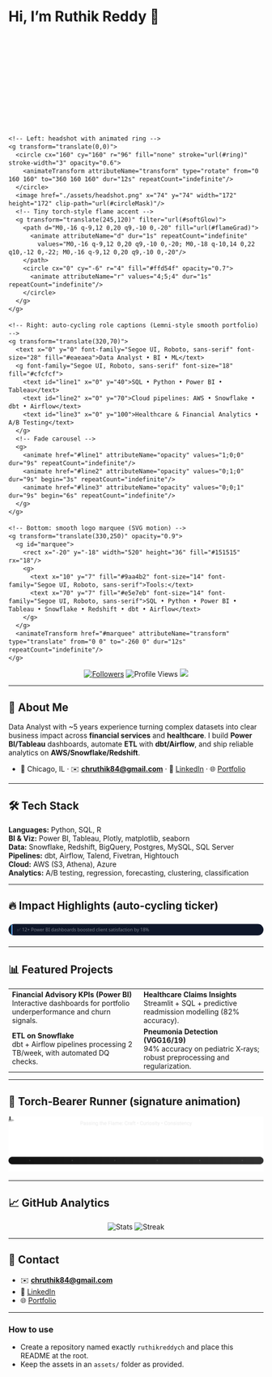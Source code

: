 # Hi, I’m **Ruthik Reddy** 👋

<p align="center">
  <!-- Hero animation: headshot + animated ring + subtle torch‑style flame -->
  <svg viewBox="0 0 900 320" width="900" height="320" xmlns="http://www.w3.org/2000/svg" role="img" aria-label="Ruthik hero animation">
    <defs>
      <clipPath id="circleMask"><circle cx="160" cy="160" r="86"/></clipPath>
      <linearGradient id="ring" x1="0" x2="1">
        <stop offset="0%" stop-color="#66d9ff"/>
        <stop offset="100%" stop-color="#a78bfa"/>
      </linearGradient>
      <radialGradient id="flameGrad" cx="50%" cy="30%" r="60%">
        <stop offset="0%" stop-color="#fff9c4"/>
        <stop offset="50%" stop-color="#ffb347"/>
        <stop offset="100%" stop-color="#ff512f"/>
      </radialGradient>
      <filter id="softGlow" x="-50%" y="-50%" width="200%" height="200%">
        <feGaussianBlur stdDeviation="3" result="b"/>
        <feMerge><feMergeNode in="b"/><feMergeNode in="SourceGraphic"/></feMerge>
      </filter>
    </defs>

    <!-- Left: headshot with animated ring -->
    <g transform="translate(0,0)">
      <circle cx="160" cy="160" r="96" fill="none" stroke="url(#ring)" stroke-width="3" opacity="0.6">
        <animateTransform attributeName="transform" type="rotate" from="0 160 160" to="360 160 160" dur="12s" repeatCount="indefinite"/>
      </circle>
      <image href="./assets/headshot.png" x="74" y="74" width="172" height="172" clip-path="url(#circleMask)"/>
      <!-- Tiny torch‑style flame accent -->
      <g transform="translate(245,120)" filter="url(#softGlow)">
        <path d="M0,-16 q-9,12 0,20 q9,-10 0,-20" fill="url(#flameGrad)">
          <animate attributeName="d" dur="1s" repeatCount="indefinite"
            values="M0,-16 q-9,12 0,20 q9,-10 0,-20; M0,-18 q-10,14 0,22 q10,-12 0,-22; M0,-16 q-9,12 0,20 q9,-10 0,-20"/>
        </path>
        <circle cx="0" cy="-6" r="4" fill="#ffd54f" opacity="0.7">
          <animate attributeName="r" values="4;5;4" dur="1s" repeatCount="indefinite"/>
        </circle>
      </g>
    </g>

    <!-- Right: auto‑cycling role captions (Lemni‑style smooth portfolio) -->
    <g transform="translate(320,70)">
      <text x="0" y="0" font-family="Segoe UI, Roboto, sans-serif" font-size="28" fill="#eaeaea">Data Analyst • BI • ML</text>
      <g font-family="Segoe UI, Roboto, sans-serif" font-size="18" fill="#cfcfcf">
        <text id="line1" x="0" y="40">SQL • Python • Power BI • Tableau</text>
        <text id="line2" x="0" y="70">Cloud pipelines: AWS • Snowflake • dbt • Airflow</text>
        <text id="line3" x="0" y="100">Healthcare & Financial Analytics • A/B Testing</text>
      </g>
      <!-- Fade carousel -->
      <g>
        <animate href="#line1" attributeName="opacity" values="1;0;0" dur="9s" repeatCount="indefinite"/>
        <animate href="#line2" attributeName="opacity" values="0;1;0" dur="9s" begin="3s" repeatCount="indefinite"/>
        <animate href="#line3" attributeName="opacity" values="0;0;1" dur="9s" begin="6s" repeatCount="indefinite"/>
      </g>
    </g>

    <!-- Bottom: smooth logo marquee (SVG motion) -->
    <g transform="translate(330,250)" opacity="0.9">
      <g id="marquee">
        <rect x="-20" y="-18" width="520" height="36" fill="#151515" rx="18"/>
        <g>
          <text x="10" y="7" fill="#9aa4b2" font-size="14" font-family="Segoe UI, Roboto, sans-serif">Tools:</text>
          <text x="70" y="7" fill="#e5e7eb" font-size="14" font-family="Segoe UI, Roboto, sans-serif">SQL • Python • Power BI • Tableau • Snowflake • Redshift • dbt • Airflow</text>
        </g>
      </g>
      <animateTransform href="#marquee" attributeName="transform" type="translate" from="0 0" to="-260 0" dur="12s" repeatCount="indefinite"/>
    </g>
  </svg>
</p>

<p align="center">
  <a href="https://github.com/ruthikreddych?tab=followers"><img src="https://img.shields.io/github/followers/ruthikreddych?style=for-the-badge" alt="Followers"></a>
  <img src="https://komarev.com/ghpvc/?username=ruthikreddych&style=for-the-badge" alt="Profile Views"/>
  <img src="https://img.shields.io/badge/Focus-Data%20Analytics%20%7C%20BI%20%7C%20ML-6e56cf?style=for-the-badge"/>
</p>

---

## 🧭 About Me
Data Analyst with ~5 years experience turning complex datasets into clear business impact across **financial services** and **healthcare**. I build **Power BI/Tableau** dashboards, automate **ETL** with **dbt/Airflow**, and ship reliable analytics on **AWS/Snowflake/Redshift**.

- 📍 Chicago, IL · ✉️ **chruthik84@gmail.com** · 🔗 [LinkedIn](https://www.linkedin.com/in/ruthikreddy-cheruku/) · 🌐 [Portfolio](https://ruthikreddych.github.io/Ruthik-protfolio/)

---

## 🛠️ Tech Stack
**Languages:** Python, SQL, R  
**BI & Viz:** Power BI, Tableau, Plotly, matplotlib, seaborn  
**Data:** Snowflake, Redshift, BigQuery, Postgres, MySQL, SQL Server  
**Pipelines:** dbt, Airflow, Talend, Fivetran, Hightouch  
**Cloud:** AWS (S3, Athena), Azure  
**Analytics:** A/B testing, regression, forecasting, clustering, classification  

---

## 🔥 Impact Highlights (auto‑cycling ticker)
<p>
  <svg viewBox="0 0 900 60" width="900" height="60" xmlns="http://www.w3.org/2000/svg" role="img" aria-label="Impact ticker">
    <defs><linearGradient id="grad" x1="0" x2="1"><stop offset="0%" stop-color="#22d3ee"/><stop offset="100%" stop-color="#a78bfa"/></linearGradient></defs>
    <rect x="0" y="10" width="900" height="40" rx="20" fill="#0f172a"/>
    <g font-family="Segoe UI, Roboto, sans-serif" font-size="16" fill="#e5e7eb">
      <text id="t1" x="30" y="36">✅ 12+ Power BI dashboards boosted client satisfaction by 18%</text>
      <text id="t2" x="30" y="36" opacity="0">✅ SQL+Python on 15M+ txns/mo cut churn by 6.2%</text>
      <text id="t3" x="30" y="36" opacity="0">✅ dbt/Airflow ETL → 2 TB/week with higher reporting accuracy</text>
      <text id="t4" x="30" y="36" opacity="0">✅ Data quality checks reduced erroneous trade entries by 91%</text>
    </g>
    <g>
      <animate href="#t1" attributeName="opacity" values="1;0;0;0" dur="12s" repeatCount="indefinite"/>
      <animate href="#t2" attributeName="opacity" values="0;1;0;0" dur="12s" begin="3s" repeatCount="indefinite"/>
      <animate href="#t3" attributeName="opacity" values="0;0;1;0" dur="12s" begin="6s" repeatCount="indefinite"/>
      <animate href="#t4" attributeName="opacity" values="0;0;0;1" dur="12s" begin="9s" repeatCount="indefinite"/>
    </g>
    <rect x="10" y="12" width="4" height="36" rx="2" fill="url(#grad)"/>
  </svg>
</p>

---

## 📊 Featured Projects
<table>
<tr>
<td>
<b>Financial Advisory KPIs (Power BI)</b><br/>
Interactive dashboards for portfolio underperformance and churn signals.
</td>
<td>
<b>Healthcare Claims Insights</b><br/>
Streamlit + SQL + predictive readmission modelling (82% accuracy).
</td>
</tr>
<tr>
<td>
<b>ETL on Snowflake</b><br/>
dbt + Airflow pipelines processing 2 TB/week, with automated DQ checks.
</td>
<td>
<b>Pneumonia Detection (VGG16/19)</b><br/>
94% accuracy on pediatric X‑rays; robust preprocessing and regularization.
</td>
</tr>
</table>

---

## 🔄 Torch‑Bearer Runner (signature animation)
<p align="center">
  <img src="./assets/torch-bearer.svg" width="720" alt="Torch bearer animation" />
</p>

---

## 📈 GitHub Analytics
<p align="center">
  <img height="165" src="https://github-readme-stats.vercel.app/api?username=ruthikreddych&show_icons=true&hide_title=true" alt="Stats"/>
  <img height="165" src="https://github-readme-streak-stats.herokuapp.com?user=ruthikreddych" alt="Streak"/>
</p>

---

## 🤝 Contact
- ✉️ **chruthik84@gmail.com**  
- 🔗 [LinkedIn](https://www.linkedin.com/in/ruthikreddy-cheruku/)  
- 🌐 [Portfolio](https://ruthikreddych.github.io/Ruthik-protfolio/)

---

### How to use
- Create a repository named exactly `ruthikreddych` and place this README at the root.
- Keep the assets in an `assets/` folder as provided.
